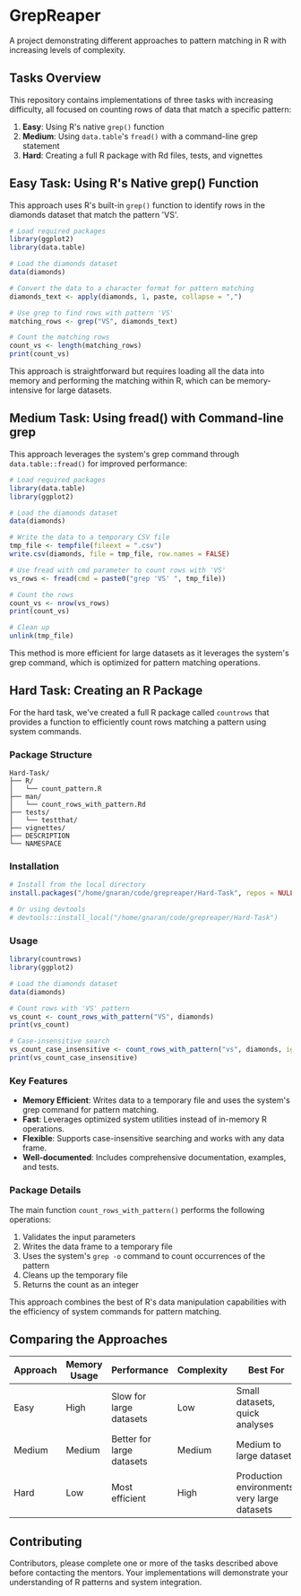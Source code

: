 # GrepReaper

A project demonstrating different approaches to pattern matching in R with increasing levels of complexity.

## Tasks Overview

This repository contains implementations of three tasks with increasing difficulty, all focused on counting rows of data that match a specific pattern:

1. **Easy**: Using R's native `grep()` function
2. **Medium**: Using `data.table`'s `fread()` with a command-line grep statement
3. **Hard**: Creating a full R package with Rd files, tests, and vignettes

## Easy Task: Using R's Native grep() Function

This approach uses R's built-in `grep()` function to identify rows in the diamonds dataset that match the pattern 'VS'.

```r
# Load required packages
library(ggplot2)
library(data.table)

# Load the diamonds dataset
data(diamonds)

# Convert the data to a character format for pattern matching
diamonds_text <- apply(diamonds, 1, paste, collapse = ",")

# Use grep to find rows with pattern 'VS'
matching_rows <- grep("VS", diamonds_text)

# Count the matching rows
count_vs <- length(matching_rows)
print(count_vs)
```

This approach is straightforward but requires loading all the data into memory and performing the matching within R, which can be memory-intensive for large datasets.

## Medium Task: Using fread() with Command-line grep

This approach leverages the system's grep command through `data.table::fread()` for improved performance:

```r
# Load required packages
library(data.table)
library(ggplot2)

# Load the diamonds dataset
data(diamonds)

# Write the data to a temporary CSV file
tmp_file <- tempfile(fileext = ".csv")
write.csv(diamonds, file = tmp_file, row.names = FALSE)

# Use fread with cmd parameter to count rows with 'VS'
vs_rows <- fread(cmd = paste0("grep 'VS' ", tmp_file))

# Count the rows
count_vs <- nrow(vs_rows)
print(count_vs)

# Clean up
unlink(tmp_file)
```

This method is more efficient for large datasets as it leverages the system's grep command, which is optimized for pattern matching operations.

## Hard Task: Creating an R Package

For the hard task, we've created a full R package called `countrows` that provides a function to efficiently count rows matching a pattern using system commands.

### Package Structure

```
Hard-Task/
├── R/
│   └── count_pattern.R
├── man/
│   └── count_rows_with_pattern.Rd
├── tests/
│   └── testthat/
├── vignettes/
├── DESCRIPTION
└── NAMESPACE
```

### Installation

```r
# Install from the local directory
install.packages("/home/gnaran/code/grepreaper/Hard-Task", repos = NULL, type = "source")

# Or using devtools
# devtools::install_local("/home/gnaran/code/grepreaper/Hard-Task")
```

### Usage

```r
library(countrows)
library(ggplot2)

# Load the diamonds dataset
data(diamonds)

# Count rows with 'VS' pattern
vs_count <- count_rows_with_pattern("VS", diamonds)
print(vs_count)

# Case-insensitive search
vs_count_case_insensitive <- count_rows_with_pattern("vs", diamonds, ignore_case = TRUE)
print(vs_count_case_insensitive)
```

### Key Features

- **Memory Efficient**: Writes data to a temporary file and uses the system's grep command for pattern matching.
- **Fast**: Leverages optimized system utilities instead of in-memory R operations.
- **Flexible**: Supports case-insensitive searching and works with any data frame.
- **Well-documented**: Includes comprehensive documentation, examples, and tests.

### Package Details

The main function `count_rows_with_pattern()` performs the following operations:
1. Validates the input parameters
2. Writes the data frame to a temporary file
3. Uses the system's `grep -o` command to count occurrences of the pattern
4. Cleans up the temporary file
5. Returns the count as an integer

This approach combines the best of R's data manipulation capabilities with the efficiency of system commands for pattern matching.

## Comparing the Approaches

| Approach | Memory Usage | Performance | Complexity | Best For |
|----------|--------------|-------------|------------|----------|
| Easy | High | Slow for large datasets | Low | Small datasets, quick analyses |
| Medium | Medium | Better for large datasets | Medium | Medium to large datasets |
| Hard | Low | Most efficient | High | Production environments, very large datasets |

## Contributing

Contributors, please complete one or more of the tasks described above before contacting the mentors. Your implementations will demonstrate your understanding of R patterns and system integration.
```
